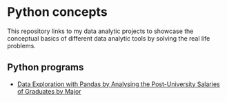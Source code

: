 # Python concepts 
This repository links to my data analytic projects to showcase the conceptual basics of different data analytic tools by solving the real life problems.

## Python programs
- [Data Exploration with Pandas by Analysing the Post-University Salaries of Graduates by Major](https://github.com/dhargyalla/DataExplorationByPandas)





